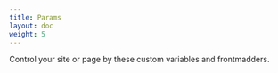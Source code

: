 ```yaml
---
title: Params
layout: doc
weight: 5
---
```

Control your site or page by these custom variables and frontmadders.